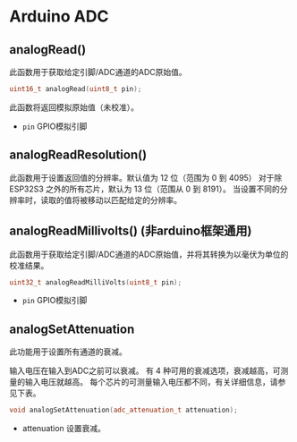 # Arduino ADC


## analogRead()
此函数用于获取给定引脚/ADC通道的ADC原始值。
```C++
uint16_t analogRead(uint8_t pin);
```
此函数将返回模拟原始值（未校准）。
* `pin` GPIO模拟引脚

##  analogReadResolution()
此函数用于设置返回值的分辨率。默认值为 12 位（范围为 0 到 4095） 对于除 ESP32S3 之外的所有芯片，默认为 13 位（范围从 0 到 8191）。 
当设置不同的分辨率时，读取的值将被移动以匹配给定的分辨率。

## analogReadMillivolts() (非arduino框架通用)

此函数用于获取给定引脚/ADC通道的ADC原始值，并将其转换为以毫伏为单位的校准结果。
```C++
uint32_t analogReadMilliVolts(uint8_t pin);
```
* `pin` GPIO模拟引脚
## analogSetAttenuation
此功能用于设置所有通道的衰减。

输入电压在输入到ADC之前可以衰减。 有 4 种可用的衰减选项，衰减越高，可测量的输入电压就越高。
每个芯片的可测量输入电压都不同，有关详细信息，请参见下表。
```C++
void analogSetAttenuation(adc_attenuation_t attenuation);
```
* attenuation 设置衰减。
